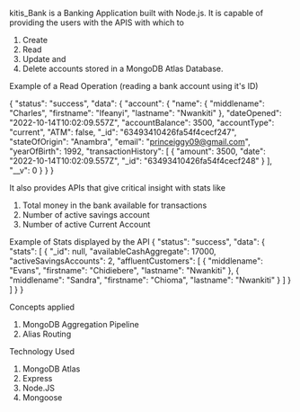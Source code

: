 kitis_Bank is a Banking Application built with Node.js. It is capable of providing the users with the APIS with which to

1. Create
2. Read
3. Update and
4. Delete accounts stored in a MongoDB Atlas Database.

Example of a Read Operation (reading a bank account using it's ID)

{
    "status": "success",
    "data": {
        "account": {
            "name": {
                "middlename": "Charles",
                "firstname": "Ifeanyi",
                "lastname": "Nwankiti"
            },
            "dateOpened": "2022-10-14T10:02:09.557Z",
            "accountBalance": 3500,
            "accountType": "current",
            "ATM": false,
            "_id": "63493410426fa54f4cecf247",
            "stateOfOrigin": "Anambra",
            "email": "princeiggy09@gmail.com",
            "yearOfBirth": 1992,
            "transactionHistory": [
                {
                    "amount": 3500,
                    "date": "2022-10-14T10:02:09.557Z",
                    "_id": "63493410426fa54f4cecf248"
                }
            ],
            "__v": 0
        }
    }
}

It also provides APIs that give critical insight with stats like

1. Total money in the bank available for transactions
2. Number of active savings account
3. Number of active Current Account

Example of Stats displayed by the API
{
    "status": "success",
    "data": {
        "stats": [
            {
                "_id": null,
                "availableCashAggregate": 17000,
                "activeSavingsAccounts": 2,
                "affluentCustomers": [
                    {
                        "middlename": "Evans",
                        "firstname": "Chidiebere",
                        "lastname": "Nwankiti"
                    },
                    {
                        "middlename": "Sandra",
                        "firstname": "Chioma",
                        "lastname": "Nwankiti"
                    }
                ]
            }
        ]
    }
}

Concepts applied

1. MongoDB Aggregation Pipeline
2. Alias Routing

Technology Used

1. MongoDB Atlas
2. Express
3. Node.JS
4. Mongoose
